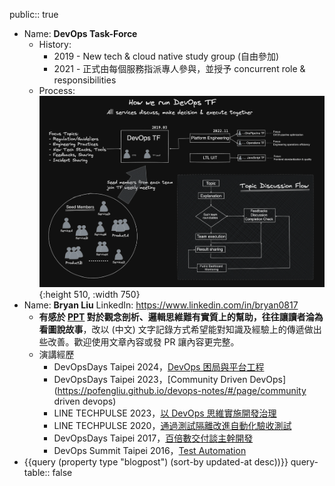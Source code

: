 public:: true

- Name: **DevOps Task-Force**
	- History:
	  * 2019 - New tech & cloud native study group (自由參加)
	  * 2021 - 正式由每個服務指派專人參與，並授予 concurrent role & responsibilities
	- Process:
	  ![image.png](../assets/image_1694604519945_0.png){:height 510, :width 750}
- Name: **Bryan Liu**
  LinkedIn: https://www.linkedin.com/in/bryan0817
	- **有感於 [PPT](https://mp.weixin.qq.com/s/8pgjVMWhlOh1Mey5udQOAQ) 對於觀念剖析、邏輯思維難有實質上的幫助，往往讓讀者淪為看圖說故事**，改以 (中文) 文字記錄方式希望能對知識及經驗上的傳遞做出些改善。歡迎使用文章內容或發 PR 讓內容更完整。
	- 演講經歷
	  * DevOpsDays Taipei 2024，[DevOps 困局與平台工程](https://pofengliu.github.io/devops-notes/#/page/devops%20%E8%AE%8A%E9%9D%A9%E5%9B%B0%E5%B1%80%E8%88%87%E5%B9%B3%E5%8F%B0%E5%B7%A5%E7%A8%8B)
	  * DevOpsDays Taipei 2023，[Community Driven DevOps](https://pofengliu.github.io/devops-notes/#/page/community driven devops)
	  * LINE TECHPULSE 2023，[以 DevOps 思維實施開發治理](https://speakerdeck.com/line_developers_tw/engineering-keynote-at-techpulse-2023?slide=13)
	  * LINE TECHPULSE 2020，[通過測試隔離改進自動化驗收測試](https://www.youtube.com/watch?v=CfPf9VtvkNk)
	  * DevOpsDays Taipei 2017，[百倍數交付談主幹開發](https://youtu.be/S4_PTkuavBI)
	  * DevOps Summit Taipei 2016，[Test Automation](https://www.slideshare.net/bryan0817/automated-acceptance-test-63726915)
- {{query (property type "blogpost") (sort-by updated-at desc))}}
  query-table:: false